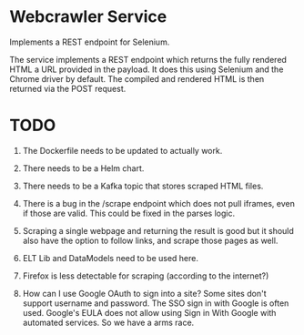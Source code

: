 
# Webcrawler Service

Implements a REST endpoint for Selenium.

The service implements a REST endpoint which returns the fully rendered HTML a URL provided in the payload.
It does this using Selenium and the Chrome driver by default. The compiled and rendered HTML is then returned via the POST request.

# TODO

1. The Dockerfile needs to be updated to actually work.
1. There needs to be a Helm chart.
1. There needs to be a Kafka topic that stores scraped HTML files.

1. There is a bug in the /scrape endpoint which does not pull iframes, even if those are valid. This could be fixed in the parses logic.
2. Scraping a single webpage and returning the result is good but it should also have the option to follow links, and scrape those pages as well.
3. ELT Lib and DataModels need to be used here.
4. Firefox is less detectable for scraping (according to the internet?)

5. How can I use Google OAuth to sign into a site? Some sites don't support username and password. The SSO sign in with Google is often used. Google's EULA does not allow using Sign in With Google with automated services. So we have a arms race.
